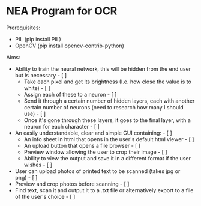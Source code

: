 # NEA Program for OCR
Prerequisites:
* PIL (pip install PIL)
* OpenCV (pip install opencv-contrib-python)

Aims:
* Ability to train the neural network, this will be hidden from the end user but is necessary - [ ]
    * Take each pixel and get its brightness (I.e. how close the value is to white) - [ ]
    * Assign each of these to a neuron - [ ]
    * Send it through a certain number of hidden layers, each with another certain number of neurons (need to research how many I should use) - [ ]
    * Once it's gone through these layers, it goes to the final layer, with a neuron for each character - [ ]
* An easily understandable, clear and simple GUI containing: - [ ]
    * An info sheet in html that opens in the user's default html viewer - [ ]
    * An upload button that opens a file browser - [ ]
    * Preview window allowing the user to crop their image - [ ]
    * Ability to view the output and save it in a different format if the user wishes - [ ]
* User can upload photos of printed text to be scanned (takes jpg or png) - [ ]
* Preview and crop photos before scanning - [ ]
* Find text, scan it and output it to a .txt file or alternatively export to a file of the user's choice - [ ]